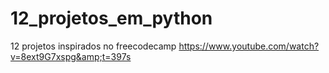 # 12_projetos_em_python
12 projetos inspirados no freecodecamp https://www.youtube.com/watch?v=8ext9G7xspg&amp;t=397s
